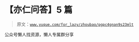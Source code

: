 # 【亦仁问答】5 篇

> 原文：[`www.yuque.com/for_lazy/zhoubao/pgpc4gnan9s23mlt`](https://www.yuque.com/for_lazy/zhoubao/pgpc4gnan9s23mlt)

公众号懒人找资源，懒人专属群分享
